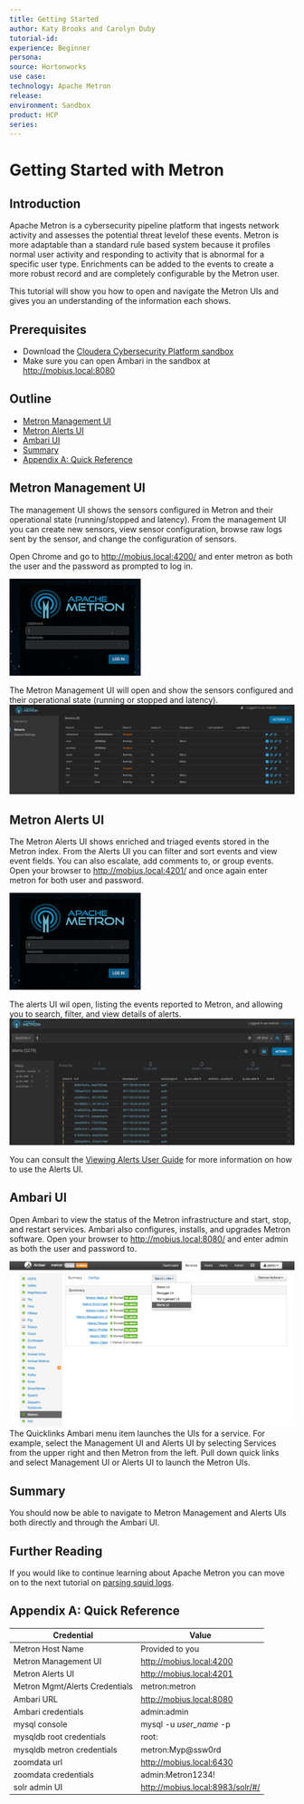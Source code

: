 ```yaml
---
title: Getting Started
author: Katy Brooks and Carolyn Duby
tutorial-id:
experience: Beginner
persona:
source: Hortonworks
use case: 
technology: Apache Metron
release: 
environment: Sandbox
product: HCP
series: 
---
```


# Getting Started with Metron

## Introduction

Apache Metron is a cybersecurity pipeline platform that ingests network activity and assesses the potential threat levelof these events. Metron is more adaptable than a standard rule based system because it profiles normal user activity and responding to activity that is abnormal for a specific user type. Enrichments can be added to the events to create a more robust record and are completely configurable by the Metron user.

This tutorial will show you how to open and navigate the Metron UIs and gives you an understanding of the information each shows.

## Prerequisites

- Download the [Cloudera Cybersecurity Platform sandbox](http://needlink.com)
- Make sure you can open Ambari in the sandbox at http://mobius.local:8080 

## Outline

- [Metron Management UI](#metron-management-ui)
- [Metron Alerts UI](#metron-alerts-ui)
- [Ambari UI](#ambari-ui)
- [Summary](#summary)
- [Appendix A: Quick Reference](#appendix-a-quick-reference)

## Metron Management UI

The management UI shows the sensors configured in Metron and their operational state (running/stopped and latency). From the management UI you can create new sensors, view sensor configuration, browse raw logs sent by the sensor, and change the configuration of sensors.

Open Chrome and go to http://mobius.local:4200/ and enter metron as both the user and the password as prompted to log in.

![Metron Login Screen](assets/metron_login.png)

The Metron Management UI will open and show the sensors configured and their operational state (running or stopped and latency).
![Metron Management Screen](assets/metron_management.png)

## Metron Alerts UI

The Metron Alerts UI shows enriched and triaged events stored in the Metron index. From the Alerts UI you can filter and sort events and view event fields. You can also escalate, add comments to, or group events. Open your browser to http://mobius.local:4201/ and once again enter metron for both user and password.

![Metron Login Screen](assets/metron_login.png)

The alerts UI wil open, listing the events reported to Metron, and allowing you to search, filter, and view details of alerts.
![Metron Alerts Screen](assets/metron_alerts.png)

You can consult the [Viewing Alerts User Guide](https://docs.hortonworks.com/HDPDocuments/HCP1/HCP-1.6.1/user-guide/content/viewing_alerts.html) for more information on how to use the Alerts UI.

## Ambari UI

Open Ambari to view the status of the Metron infrastructure and start, stop, and restart services. Ambari also configures, installs, and upgrades Metron software. Open your browser to http://mobius.local:8080/ and enter admin as both the user and password to.

![Ambari Screen](assets/ambari.png)
The Quicklinks Ambari menu item launches the UIs for a service. For example, select the Management UI and Alerts UI by selecting Services from the upper right and then Metron from the left. Pull down quick links and select Management UI or Alerts UI to launch the Metron UIs.

## Summary

You should now be able to navigate to Metron Management and Alerts UIs both directly and through the Ambari UI.

## Further Reading

If you would like to continue learning about Apache Metron you can move on to the next tutorial on [parsing squid logs](../02_ParsingSquid/tutorial.md).

## Appendix A: Quick Reference

|Credential| Value |
|--|--|
|Metron Host Name  | Provided to you  |
|Metron Management UI|http://mobius.local:4200|
|Metron Alerts UI|http://mobius.local:4201|
|Metron Mgmt/Alerts Credentials|metron:metron|
|Ambari URL|http://mobius.local:8080|
|Ambari credentials|admin:admin|
|mysql console|mysql -u *user_name* -p|
|mysqldb root credentials|root:|
|mysqldb metron credentials|metron:Myp@ssw0rd |
|zoomdata url|http://mobius.local:6430|
|zoomdata credentials|admin:Metron1234!|
|solr admin UI|http://mobius.local:8983/solr/#/|
